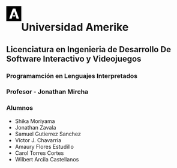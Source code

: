 <img src="Logo.jpg" align="left" width="40">

# Universidad Amerike

## Licenciatura en Ingenieria de Desarrollo De Software Interactivo y Videojuegos

### Programamción en Lenguajes Interpretados

### Profesor - Jonathan Mircha

### Alumnos

- Shika Moriyama
- Jonathan Zavala
- Samuel Gutierrez Sanchez
- Víctor J. Chavarría
- Amaury Flores Estudillo
- Carol Torres Cortes
- Wilbert Arcila Castellanos
